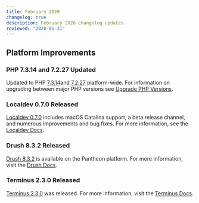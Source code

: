 ```yaml
---
title: February 2020
changelog: true
description: February 2020 changelog updates.
reviewed: "2020-01-31"
---
```


## Platform Improvements

### PHP 7.3.14 and 7.2.27 Updated

Updated to PHP [7.3.14](https://www.php.net/archive/2020.php#2020-01-23-3)and [7.2.27](https://www.php.net/archive/2020.php#2020-01-23-2) platform-wide. For information on upgrading between major PHP versions see [Upgrade PHP Versions](/guides/php/php-versions).

<!-- excerpt -->

### Localdev 0.7.0 Released

[Localdev 0.7.0](/guides/localdev) includes macOS Catalina support, a beta release channel, and numerous improvements and bug fixes. For more information, see the [Localdev Docs](/guides/localdev).

### Drush 8.3.2 Released

[Drush 8.3.2](/guides/drush/drush-versions) is available on the Pantheon platform. For more information, visit the [Drush Docs](/guides/drush).

### Terminus 2.3.0 Released

[Terminus 2.3.0](/terminus/updates#2.3.0) was released. For more information, visit the [Terminus Docs](/terminus).
